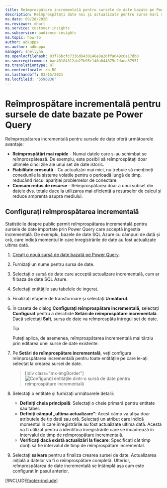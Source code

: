 ```yaml
---
title: Reîmprospătare incrementală pentru sursele de date bazate pe Power Query
description: Reîmprospătați date noi și actualizate pentru surse mari de date bazate pe Power Query.
ms.date: 09/28/2020
ms.reviewer: mhart
ms.service: customer-insights
ms.subservice: audience-insights
ms.topic: how-to
author: adkuppa
ms.author: adkuppa
manager: shellyha
ms.openlocfilehash: 03f76bcfc7336d8430146e8a26ffa649c6a17db0
ms.sourcegitcommit: bae40184312ab27b95c140a044875c2daea37951
ms.translationtype: HT
ms.contentlocale: ro-RO
ms.lasthandoff: 03/15/2021
ms.locfileid: "5596836"
---
```

# <a name="incremental-refresh-for-data-sources-based-on-power-query"></a>Reîmprospătare incrementală pentru sursele de date bazate pe Power Query

Reîmprospătarea incrementală pentru sursele de date oferă următoarele avantaje:

- **Reîmprospătări mai rapide** - Numai datele care s-au schimbat se reîmprospătează. De exemplu, este posibil să reîmprospătați doar ultimele cinci zile ale unui set de date istoric.
- **Fiabilitate crescută** - Cu actualizări mai mici, nu trebuie să mențineți conexiunile la sisteme volatile pentru o perioadă lungă de timp, reducând riscul apariției problemelor de conectare.
- **Consum redus de resurse** - Reîmprospătarea doar a unui subset din datele dvs. totale duce la utilizarea mai eficientă a resurselor de calcul și reduce amprenta asupra mediului.

## <a name="configure-incremental-refresh"></a>Configurați reîmprospătarea incrementală

Statisticile despre public permit reîmprospătarea incrementală pentru sursele de date importate prin Power Query care acceptă ingestia incrementală. De exemplu, bazele de date SQL Azure cu câmpuri de dată și oră, care indică momentul în care înregistrările de date au fost actualizate ultima dată.

1. [Creați o nouă sursă de date bazată pe Power Query](connect-power-query.md).

1. Furnizați un nume pentru sursa de date.

1. Selectați o sursă de date care acceptă actualizare incrementală, cum ar fi baza de date SQL Azure.

1. Selectați entitățile sau tabelele de ingerat.

1. Finalizați etapele de transformare și selectați **Următorul**.

1. În caseta de dialog **Configurați reîmprospătare incrementală**, selectați **Configurat** pentru a deschide **Setări de reîmprospătare incrementală**. Dacă selectați **Salt**, sursa de date va reîmprospăta întregul set de date.
   > [!TIP]
   > Puteți aplica, de asemenea, reîmprospătarea incrementală mai târziu prin editarea unei surse de date existente.

1. Pe **Setări de reîmprospătare incrementală**, veți configura reîmprospătarea incrementală pentru toate entitățile pe care le-ați selectat la crearea sursei de date.

   > [!div class="mx-imgBorder"]
   > ![Configurați entitățile dintr-o sursă de date pentru reîmprospătare incrementală](media/incremental-refresh-settings.png "Configurați entitățile dintr-o sursă de date pentru reîmprospătare incrementală")

1. Selectați o entitate și furnizați următoarele detalii:

   - **Definiți cheia principală**: Selectați o cheie primară pentru entitate sau tabel.
   - **Definiți câmpul „ultima actualizare”**: Acest câmp va afișa doar atributele de tip dată sau oră. Selectați un atribut care indică momentul în care înregistrările au fost actualizate ultima dată. Acesta va fi utilizat pentru a identifica înregistrările care se încadrează în intervalul de timp de reîmprospătare incrementală.
   - **Verificați dacă există actualizări la fiecare**: Specificați cât timp doriți să fie intervalul de timp de reîmprospătare incremental.

1. Selectați **salvare** pentru a finaliza crearea sursei de date. Actualizarea inițială a datelor va fi o reîmprospătare completă. Ulterior, reîmprospătarea de date incrementală se întâmplă așa cum este configurat în pasul anterior.


[!INCLUDE[footer-include](../includes/footer-banner.md)]